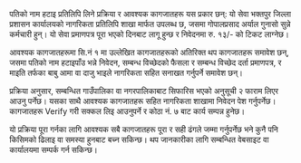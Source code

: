 पतिको नाम हटाइ प्रतिलिपि लिने प्रक्रिया र आवश्यक कागजातहरू यस प्रकार छन्: यो सेवा भक्तपुर जिल्ला प्रशासन कार्यालयको नागरिकता प्रतिलिपि शाखा मार्फत उपलब्ध छ, जसमा गोपालप्रसाद अर्याल गुनासो सुन्ने कर्मचारी हुन्। यो सेवा प्रमाणपत्र पूरा भएको दिनबाट लागू हुन्छ र निवेदनमा रु. १३/- को टिकट लाग्नेछ।  

आवश्यक कागजातहरूमा सि.नं १ मा उल्लेखित कागजातहरूको अतिरिक्त थप कागजातहरू समावेश छन्, जसमा पतिको नाम हटाइपाँउ भन्ने निवेदन, सम्बन्ध विच्छेदको फैसला र सम्बन्ध विच्छेद दर्ता प्रमाणपत्र, र माइति तर्फका बाबु आमा वा दाजु भाइले नागरिकता सहित सनाखत गर्नुपर्ने समावेश छन्।  

प्रक्रिया अनुसार, सम्बन्धित गाउँपालिका वा नगरपालिकाबाट सिफारिस भएको अनुसूची २ फाराम लिएर आउनु पर्नेछ। यसका साथै आवश्यक कागजातहरू सहित नागरिकता शाखामा निवेदन पेश गर्नुपर्नेछ। कागजातहरू Verify गरी सक्कल लिइ आउनुपर्ने र कोठा नं. ७ बाट कार्य सम्पन्न हुनेछ।  

यो प्रक्रिया पूरा गर्नका लागि आवश्यक सबै कागजातहरू पूरा र सही ढंगले जम्मा गर्नुपर्नेछ भने कुनै पनि किसिमको ढिलाइ वा समस्या हुनबाट बच्न सकिन्छ। थप जानकारीका लागि सम्बन्धित वेबसाइट वा कार्यालयमा सम्पर्क गर्न सकिन्छ।